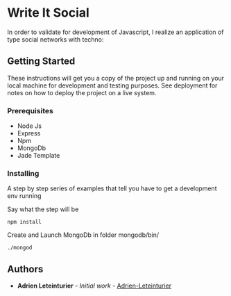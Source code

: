 # Write It Social

In order to validate for development of Javascript, I realize an application of type social networks with techno:

## Getting Started

These instructions will get you a copy of the project up and running on your local machine for development and testing purposes. See deployment for notes on how to deploy the project on a live system.

### Prerequisites

- Node Js
- Express
- Npm
- MongoDb
- Jade Template

### Installing

A step by step series of examples that tell you have to get a development env running

Say what the step will be

```
npm install 
```
Create and Launch MongoDb in folder mongodb/bin/

```
./mongod
```

## Authors

* **Adrien Leteinturier** - *Initial work* - [Adrien-Leteinturier](https://github.com/Adrien-Leteinturier/)


